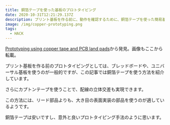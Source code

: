 ```yaml
---
title: 銅箔テープを使った基板のプロトタイピング
date: 2020-10-31T12:21:29.137Z
description: プリント基板を作る前に、動作を確認するために、銅箔テープを使った簡易基板を使う方法を紹介します。
image: /img/copper-prototyping.png
tags:
  - HACK
---
```

[Prototyping using copper tape and PCB land pads](https://halestrom.net/darksleep/blog/039_coppertape/)から発見。画像もここから転載。

プリント基板を作る前のプロトタイピングとしては、ブレッドボードや、ユニバーサル基板を使うのが一般的ですが、この記事では銅箔テープを使う方法を紹介しています。

さらにカプトンテープを使うことで、配線の立体交差も実現できます。

この方法には、リード部品よりも、大き目の表面実装の部品を使うのが適しているようです。

銅箔テープは安いですし、意外と良いプロトタイピング手法のように思います。
